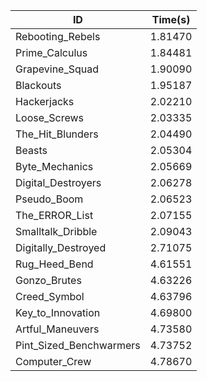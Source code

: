 |ID|Time(s)|
|-|-|
|Rebooting_Rebels|1.81470|
|Prime_Calculus|1.84481|
|Grapevine_Squad|1.90090|
|Blackouts|1.95187|
|Hackerjacks|2.02210|
|Loose_Screws|2.03335|
|The_Hit_Blunders|2.04490|
|Beasts|2.05304|
|Byte_Mechanics|2.05669|
|Digital_Destroyers|2.06278|
|Pseudo_Boom|2.06523|
|The_ERROR_List|2.07155|
|Smalltalk_Dribble|2.09043|
|Digitally_Destroyed|2.71075|
|Rug_Heed_Bend|4.61551|
|Gonzo_Brutes|4.63226|
|Creed_Symbol|4.63796|
|Key_to_Innovation|4.69800|
|Artful_Maneuvers|4.73580|
|Pint_Sized_Benchwarmers|4.73752|
|Computer_Crew|4.78670|
